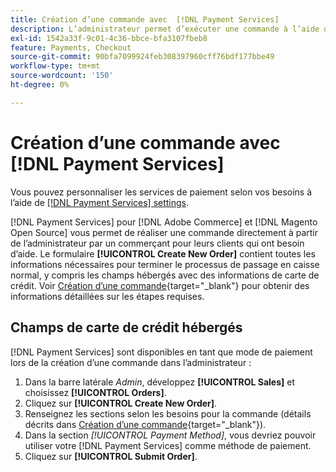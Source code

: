```yaml
---
title: Création d’une commande avec  [!DNL Payment Services]
description: L’administrateur permet d’exécuter une commande à l’aide de  [!DNL Payment Services]  directement de l’administrateur par un commerçant pour les clients qui ont besoin d’aide.
exl-id: 1542a33f-9c01-4c36-bbce-bfa3107fbeb8
feature: Payments, Checkout
source-git-commit: 90bfa7099924feb308397960cff76bdf177bbe49
workflow-type: tm+mt
source-wordcount: '150'
ht-degree: 0%

---
```


# Création d’une commande avec [!DNL Payment Services]

Vous pouvez personnaliser les services de paiement selon vos besoins à l’aide de [[!DNL Payment Services] settings](settings.md).

[!DNL Payment Services] pour [!DNL Adobe Commerce] et [!DNL Magento Open Source] vous permet de réaliser une commande directement à partir de l’administrateur par un commerçant pour leurs clients qui ont besoin d’aide. Le formulaire **[!UICONTROL Create New Order]** contient toutes les informations nécessaires pour terminer le processus de passage en caisse normal, y compris les champs hébergés avec des informations de carte de crédit. Voir [Création d’une commande](https://docs.magento.com/user-guide/customers/customer-account-create-order.html){target="_blank"} pour obtenir des informations détaillées sur les étapes requises.

## Champs de carte de crédit hébergés

[!DNL Payment Services] sont disponibles en tant que mode de paiement lors de la création d’une commande dans l’administrateur :

1. Dans la barre latérale _Admin_, développez **[!UICONTROL Sales]** et choisissez **[!UICONTROL Orders]**.
1. Cliquez sur **[!UICONTROL Create New Order]**.
1. Renseignez les sections selon les besoins pour la commande (détails décrits dans [Création d’une commande](https://docs.magento.com/user-guide/customers/customer-account-create-order.html){target="_blank"}).
1. Dans la section _[!UICONTROL Payment Method]_, vous devriez pouvoir utiliser votre [!DNL Payment Services] comme méthode de paiement.
1. Cliquez sur **[!UICONTROL Submit Order]**.
